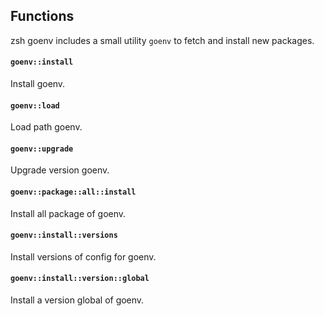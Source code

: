 <!-- Space: Projects -->
<!-- Parent: Project -->
<!-- Title: Functions -->
<!-- Label: Functions -->
<!-- Include: docs/disclaimer.md -->
<!-- Include: ac:toc -->

## Functions

zsh goenv includes a small utility `goenv` to fetch and install new packages.

#### `goenv::install`

Install goenv.

#### `goenv::load`

Load path goenv.

#### `goenv::upgrade`

Upgrade version goenv.

#### `goenv::package::all::install`

Install all package of goenv.

#### `goenv::install::versions`

Install versions of config for goenv.

#### `goenv::install::version::global`

Install a version global of goenv.
